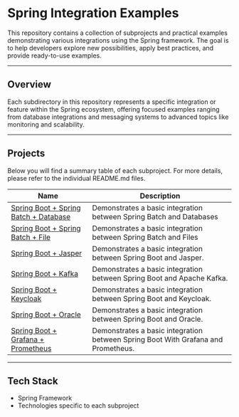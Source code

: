 # Spring Integration Examples

This repository contains a collection of subprojects and practical examples demonstrating various integrations using the Spring framework. The goal is to help developers explore new possibilities, apply best practices, and provide ready-to-use examples.

---

## Overview

Each subdirectory in this repository represents a specific integration or feature within the Spring ecosystem, offering focused examples ranging from database integrations and messaging systems to advanced topics like monitoring and scalability.

---

## Projects

Below you will find a summary table of each subproject. For more details, please refer to the individual README.md files.

| Name                                                                      | Description                                                                       |
|---------------------------------------------------------------------------|-----------------------------------------------------------------------------------|
| [Spring Boot + Spring Batch + Database](./spring-batch-db-examples)       | Demonstrates a basic integration between Spring Batch and Databases               |
| [Spring Boot + Spring Batch + File](./spring-batch-file-examples)         | Demonstrates a basic integration between Spring Batch and Files                   |
| [Spring Boot + Jasper](./spring-jasper-example)                           | Demonstrates a basic integration between Spring Boot and Jasper.                  |
| [Spring Boot + Kafka](./spring-kafka-example)                             | Demonstrates a basic integration between Spring Boot and Apache Kafka.            |
| [Spring Boot + Keycloak](./spring-keycloak-example)                       | Demonstrates a basic integration between Spring Boot and Keycloak.                |
| [Spring Boot + Oracle](./spring-oracle-example)                           | Demonstrates a basic integration between Spring Boot and Oracle.                  |
| [Spring Boot + Grafana + Prometheus](./spring-prometheus-grafana-example) | Demonstrates a basic integration between Spring Boot With Grafana and Prometheus. |

---

## Tech Stack

- Spring Framework  
- Technologies specific to each subproject
